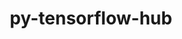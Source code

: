 ---
title: "py-tensorflow-hub"
layout: cache
categories: [package, develop]
meta: {"compilers": ["gcc@=13.2.0"], "num_specs": 22, "num_specs_by_stack": {"ml-linux-aarch64-cpu": 10, "ml-linux-aarch64-cuda": 9, "ml-linux-x86_64-cpu": 10, "ml-linux-x86_64-cuda": 10, "ml-linux-x86_64-rocm": 10, "root": 22}, "oss": ["ubuntu24.04"], "platforms": ["linux"], "stacks": ["ml-linux-aarch64-cpu", "ml-linux-aarch64-cuda", "ml-linux-x86_64-cpu", "ml-linux-x86_64-cuda", "ml-linux-x86_64-rocm", "root"], "targets": ["aarch64", "x86_64_v3"], "versions": ["0.12.0"]}
spec_details: [{"compiler": "gcc@=13.2.0", "hash": "7xcjmmkhqfzuvhvijkc7enjhp4areiye", "os": "ubuntu24.04", "platform": "linux", "size": "-", "stacks": ["ml-linux-aarch64-cpu", "ml-linux-aarch64-cuda", "root"], "target": "aarch64", "variants": ["build_system=generic", "patches=e0dd39d"], "versions": ["0.12.0"]}, {"compiler": "gcc@=13.2.0", "hash": "adxviqavj63xti73sp3aagaimxraxrif", "os": "ubuntu24.04", "platform": "linux", "size": "-", "stacks": ["ml-linux-x86_64-cpu", "ml-linux-x86_64-cuda", "ml-linux-x86_64-rocm", "root"], "target": "x86_64_v3", "variants": ["build_system=generic", "patches=e0dd39d"], "versions": ["0.12.0"]}, {"compiler": "gcc@=13.2.0", "hash": "am55gph3k5zuafpdoifgohw4nz3a46h3", "os": "ubuntu24.04", "platform": "linux", "size": "-", "stacks": ["ml-linux-aarch64-cpu", "ml-linux-aarch64-cuda", "root"], "target": "aarch64", "variants": ["build_system=generic", "patches=e0dd39d"], "versions": ["0.12.0"]}, {"compiler": "gcc@=13.2.0", "hash": "b6a33ny36s6fqdavjm2j6atpeupjs66r", "os": "ubuntu24.04", "platform": "linux", "size": "-", "stacks": ["root"], "target": "x86_64_v3", "variants": ["build_system=generic", "patches=e0dd39d"], "versions": ["0.12.0"]}, {"compiler": "gcc@=13.2.0", "hash": "dlxfr7xawoeo5gabxeuucjlrkbhjeqoo", "os": "ubuntu24.04", "platform": "linux", "size": "-", "stacks": ["ml-linux-x86_64-cpu", "ml-linux-x86_64-cuda", "ml-linux-x86_64-rocm", "root"], "target": "x86_64_v3", "variants": ["build_system=generic", "patches=e0dd39d"], "versions": ["0.12.0"]}, {"compiler": "gcc@=13.2.0", "hash": "dsy475iawwrhu2pmagajxxw6tuyppxb2", "os": "ubuntu24.04", "platform": "linux", "size": "-", "stacks": ["ml-linux-aarch64-cpu", "root"], "target": "aarch64", "variants": ["build_system=generic", "patches=e0dd39d"], "versions": ["0.12.0"]}, {"compiler": "gcc@=13.2.0", "hash": "e5763ag4zpof6rmmblqa67wek26sorbx", "os": "ubuntu24.04", "platform": "linux", "size": "-", "stacks": ["ml-linux-x86_64-cpu", "ml-linux-x86_64-cuda", "ml-linux-x86_64-rocm", "root"], "target": "x86_64_v3", "variants": ["build_system=generic", "patches=e0dd39d"], "versions": ["0.12.0"]}, {"compiler": "gcc@=13.2.0", "hash": "fglobbach7bugv3zouc44faiowacfjgr", "os": "ubuntu24.04", "platform": "linux", "size": "-", "stacks": ["ml-linux-x86_64-cpu", "ml-linux-x86_64-cuda", "ml-linux-x86_64-rocm", "root"], "target": "x86_64_v3", "variants": ["build_system=generic", "patches=e0dd39d"], "versions": ["0.12.0"]}, {"compiler": "gcc@=13.2.0", "hash": "g3alg6rcok77ceia3747fmxbjxiivwrx", "os": "ubuntu24.04", "platform": "linux", "size": "-", "stacks": ["ml-linux-x86_64-cpu", "ml-linux-x86_64-cuda", "ml-linux-x86_64-rocm", "root"], "target": "x86_64_v3", "variants": ["build_system=generic", "patches=e0dd39d"], "versions": ["0.12.0"]}, {"compiler": "gcc@=13.2.0", "hash": "gikydmw3pdz54mx6zuo3mjq3rjgqkgts", "os": "ubuntu24.04", "platform": "linux", "size": "-", "stacks": ["ml-linux-x86_64-cpu", "ml-linux-x86_64-cuda", "ml-linux-x86_64-rocm", "root"], "target": "x86_64_v3", "variants": ["build_system=generic", "patches=e0dd39d"], "versions": ["0.12.0"]}, {"compiler": "gcc@=13.2.0", "hash": "jaucu4zl2hn2fba6eyvusijnpe43z3cm", "os": "ubuntu24.04", "platform": "linux", "size": "-", "stacks": ["ml-linux-aarch64-cpu", "ml-linux-aarch64-cuda", "root"], "target": "aarch64", "variants": ["build_system=generic", "patches=e0dd39d"], "versions": ["0.12.0"]}, {"compiler": "gcc@=13.2.0", "hash": "kncgtkx7547hla34q2shdzkblwhmn2xo", "os": "ubuntu24.04", "platform": "linux", "size": "-", "stacks": ["root"], "target": "aarch64", "variants": ["build_system=generic", "patches=e0dd39d"], "versions": ["0.12.0"]}, {"compiler": "gcc@=13.2.0", "hash": "lgz2xkmo6oabm2l5iqyi5jb6t2qpzqwd", "os": "ubuntu24.04", "platform": "linux", "size": "-", "stacks": ["ml-linux-aarch64-cpu", "ml-linux-aarch64-cuda", "root"], "target": "aarch64", "variants": ["build_system=generic", "patches=e0dd39d"], "versions": ["0.12.0"]}, {"compiler": "gcc@=13.2.0", "hash": "mxkewd53ygousxhol4ow3tege65bcfhw", "os": "ubuntu24.04", "platform": "linux", "size": "-", "stacks": ["ml-linux-x86_64-cpu", "ml-linux-x86_64-cuda", "ml-linux-x86_64-rocm", "root"], "target": "x86_64_v3", "variants": ["build_system=generic", "patches=e0dd39d"], "versions": ["0.12.0"]}, {"compiler": "gcc@=13.2.0", "hash": "nyl4lfevebqz7i2cv373yez67tu56g7s", "os": "ubuntu24.04", "platform": "linux", "size": "-", "stacks": ["ml-linux-x86_64-cpu", "ml-linux-x86_64-cuda", "ml-linux-x86_64-rocm", "root"], "target": "x86_64_v3", "variants": ["build_system=generic", "patches=e0dd39d"], "versions": ["0.12.0"]}, {"compiler": "gcc@=13.2.0", "hash": "rtxorsvau4fohaxr3clgsxeg47h3upjy", "os": "ubuntu24.04", "platform": "linux", "size": "-", "stacks": ["ml-linux-aarch64-cpu", "ml-linux-aarch64-cuda", "root"], "target": "aarch64", "variants": ["build_system=generic", "patches=e0dd39d"], "versions": ["0.12.0"]}, {"compiler": "gcc@=13.2.0", "hash": "wio45rzjjiusy5qbzcedyrsap5o4hpxp", "os": "ubuntu24.04", "platform": "linux", "size": "-", "stacks": ["ml-linux-aarch64-cpu", "ml-linux-aarch64-cuda", "root"], "target": "aarch64", "variants": ["build_system=generic", "patches=e0dd39d"], "versions": ["0.12.0"]}, {"compiler": "gcc@=13.2.0", "hash": "wiodkagat4hgor3eplocdpfa4uvpghe3", "os": "ubuntu24.04", "platform": "linux", "size": "-", "stacks": ["ml-linux-aarch64-cpu", "ml-linux-aarch64-cuda", "root"], "target": "aarch64", "variants": ["build_system=generic", "patches=e0dd39d"], "versions": ["0.12.0"]}, {"compiler": "gcc@=13.2.0", "hash": "x2okfblshlbygorzfvvbwmxogz5lrsxp", "os": "ubuntu24.04", "platform": "linux", "size": "-", "stacks": ["ml-linux-x86_64-cpu", "ml-linux-x86_64-cuda", "ml-linux-x86_64-rocm", "root"], "target": "x86_64_v3", "variants": ["build_system=generic", "patches=e0dd39d"], "versions": ["0.12.0"]}, {"compiler": "gcc@=13.2.0", "hash": "xic4zpduyg7udzwavtwjl6zzxjjbktmi", "os": "ubuntu24.04", "platform": "linux", "size": "-", "stacks": ["ml-linux-aarch64-cpu", "ml-linux-aarch64-cuda", "root"], "target": "aarch64", "variants": ["build_system=generic", "patches=e0dd39d"], "versions": ["0.12.0"]}, {"compiler": "gcc@=13.2.0", "hash": "xzwcm4lj5fqrvjo75erhm45ugj265d25", "os": "ubuntu24.04", "platform": "linux", "size": "-", "stacks": ["ml-linux-aarch64-cpu", "ml-linux-aarch64-cuda", "root"], "target": "aarch64", "variants": ["build_system=generic", "patches=e0dd39d"], "versions": ["0.12.0"]}, {"compiler": "gcc@=13.2.0", "hash": "zgpcyawci6b266yt5dy3rqfyz6gkx4dr", "os": "ubuntu24.04", "platform": "linux", "size": "-", "stacks": ["ml-linux-x86_64-cpu", "ml-linux-x86_64-cuda", "ml-linux-x86_64-rocm", "root"], "target": "x86_64_v3", "variants": ["build_system=generic", "patches=e0dd39d"], "versions": ["0.12.0"]}]
---